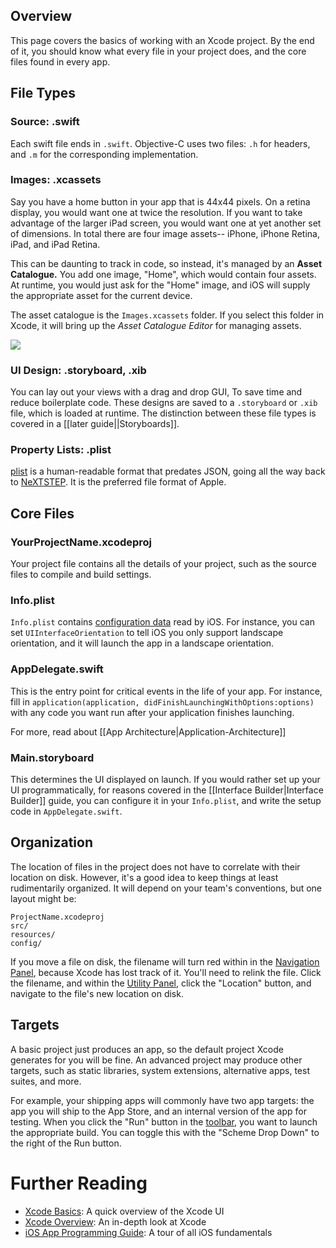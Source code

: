 ## Overview

This page covers the basics of working with an Xcode project. By the end of it, you should know what every file in your project does, and the core files found in every app.

## File Types

### Source: .swift

Each swift file ends in `.swift`. Objective-C uses two files: `.h` for headers, and `.m` for the corresponding implementation.

### Images: .xcassets

Say you have a home button in your app that is 44x44 pixels. On a retina display, you would want one at twice the resolution. If you want to take advantage of the larger iPad screen, you would want one at yet another set of dimensions. In total there are four image assets-- iPhone, iPhone Retina, iPad, and iPad Retina.

This can be daunting to track in code, so instead, it's managed by an **Asset Catalogue.** You add one image, "Home", which would contain four assets. At runtime, you would just ask for the "Home" image, and iOS will supply the appropriate asset for the current device.

The asset catalogue is the `Images.xcassets` folder. If you select this folder in Xcode, it will bring up the *Asset Catalogue Editor* for managing assets.

<img src="https://i.imgur.com/gPEbazB.gif" />

### UI  Design: .storyboard, .xib

You can lay out your views with a drag and drop GUI, To save time and reduce boilerplate code. These designs are saved to a `.storyboard` or `.xib` file, which is loaded at runtime. The distinction between these file types is covered in a [[later guide||Storyboards]].

### Property Lists: .plist

[plist](http://en.wikipedia.org/wiki/Property_list) is a human-readable format that predates JSON, going all the way back to [NeXTSTEP](http://en.wikipedia.org/wiki/NeXTSTEP). It is the preferred file format of Apple.

## Core Files

### YourProjectName.xcodeproj

Your project file contains all the details of your project, such as the source files to compile and build settings.

### Info.plist

`Info.plist` contains [configuration data](https://developer.apple.com/library/iOs/documentation/General/Reference/InfoPlistKeyReference/Articles/iPhoneOSKeys.html) read by iOS. For instance, you can set `UIInterfaceOrientation` to tell iOS you only support landscape orientation, and it will launch the app in a landscape orientation.

### AppDelegate.swift

This is the entry point for critical events in the life of your app. For instance, fill in `application(application, didFinishLaunchingWithOptions:options)` with any code you want run after your application finishes launching.

For more, read about [[App Architecture|Application-Architecture]]

### Main.storyboard

This determines the UI displayed on launch. If you would rather set up your UI programmatically, for reasons covered in the [[Interface Builder|Interface Builder]] guide, you can configure it in your `Info.plist`, and write the setup code in `AppDelegate.swift`.

## Organization

The location of files in the project does not have to correlate with their location on disk. However, it's a good idea to keep things at least rudimentarily organized. It will depend on your team's conventions, but one layout might be:

```
ProjectName.xcodeproj
src/
resources/
config/
```

If you move a file on disk, the filename will turn red within in the [Navigation Panel](https://developer.apple.com/library/mac/recipes/xcode_help-general/AbouttheNavigatorArea/AbouttheNavigatorArea.html), because Xcode has lost track of it. You'll need to relink the file. Click the filename, and within the [Utility  Panel](https://developer.apple.com/library/mac/recipes/xcode_help-general/AbouttheUtilityArea/AbouttheUtilityArea.html), click the "Location" button, and navigate to the file's new location on disk.

## Targets

A basic project just produces an app, so the default project Xcode generates for you will be fine. An advanced project may produce other targets, such as static libraries, system extensions, alternative apps, test suites, and more.

For example, your shipping apps will commonly have two app targets:  the app you will ship to the App Store, and an internal version of the app for testing.  When you click the "Run" button in the [toolbar](https://developer.apple.com/library/mac/recipes/xcode_help-general/AbouttheWorkspaceWindowToolbar/AbouttheWorkspaceWindowToolbar.html), you want to launch the appropriate build. You can toggle this with the "Scheme Drop Down" to the right of the Run button.

# Further Reading

* [Xcode Basics](https://developer.apple.com/library/mac/recipes/xcode_help-general/_index.html): A quick overview of the Xcode UI
* [Xcode Overview](https://developer.apple.com/library/ios/documentation/ToolsLanguages/Conceptual/Xcode_Overview/index.html): An in-depth look at Xcode
* [iOS App Programming Guide](https://developer.apple.com/library/iOs/documentation/iPhone/Conceptual/iPhoneOSProgrammingGuide/Introduction/Introduction.html): A tour of all iOS fundamentals